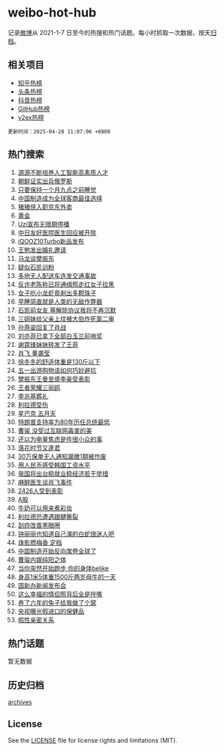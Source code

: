 # weibo-hot-hub

记录[微博](https://www.weibo.com)从 2021-1-7 日至今的热搜和热门话题。每小时抓取一次数据，按天[归档](archives)。

## 相关项目

- [知乎热榜](https://github.com/lonnyzhang423/zhihu-hot-hub)
- [头条热榜](https://github.com/lonnyzhang423/toutiao-hot-hub)
- [抖音热榜](https://github.com/lonnyzhang423/douyin-hot-hub)
- [GitHub热榜](https://github.com/lonnyzhang423/github-hot-hub)
- [v2ex热榜](https://github.com/lonnyzhang423/v2ex-hot-hub)


`更新时间：2025-04-28 11:07:06 +0800`

## 热门搜索

1. [源源不断培养人工智能高素质人才](https://m.weibo.cn/search?containerid=100103type%3D1%26t%3D10%26q%3D%23%E6%BA%90%E6%BA%90%E4%B8%8D%E6%96%AD%E5%9F%B9%E5%85%BB%E4%BA%BA%E5%B7%A5%E6%99%BA%E8%83%BD%E9%AB%98%E7%B4%A0%E8%B4%A8%E4%BA%BA%E6%89%8D%23&stream_entry_id=51&isnewpage=1&extparam=seat%3D1%26cate%3D10103%26pos%3D0%26filter_type%3Drealtimehot%26stream_entry_id%3D51%26c_type%3D51%26dgr%3D0%26q%3D%2523%25E6%25BA%2590%25E6%25BA%2590%25E4%25B8%258D%25E6%2596%25AD%25E5%259F%25B9%25E5%2585%25BB%25E4%25BA%25BA%25E5%25B7%25A5%25E6%2599%25BA%25E8%2583%25BD%25E9%25AB%2598%25E7%25B4%25A0%25E8%25B4%25A8%25E4%25BA%25BA%25E6%2589%258D%2523%26display_time%3D1745809625%26pre_seqid%3D17458096252920249077728)
1. [朝鲜证实出兵俄罗斯](https://m.weibo.cn/search?containerid=100103type%3D1%26t%3D10%26q%3D%23%E6%9C%9D%E9%B2%9C%E8%AF%81%E5%AE%9E%E5%87%BA%E5%85%B5%E4%BF%84%E7%BD%97%E6%96%AF%23&stream_entry_id=31&isnewpage=1&extparam=seat%3D1%26cate%3D5001%26lcate%3D5001%26stream_entry_id%3D31%26realpos%3D1%26q%3D%2523%25E6%259C%259D%25E9%25B2%259C%25E8%25AF%2581%25E5%25AE%259E%25E5%2587%25BA%25E5%2585%25B5%25E4%25BF%2584%25E7%25BD%2597%25E6%2596%25AF%2523%26dgr%3D0%26pos%3D0%26filter_type%3Drealtimehot%26c_type%3D31%26flag%3D1%26band_rank%3D1%26display_time%3D1745809625%26pre_seqid%3D17458096252920249077728)
1. [只要保持一个月九点之前睡觉](https://m.weibo.cn/search?containerid=100103type%3D1%26t%3D10%26q%3D%E5%8F%AA%E8%A6%81%E4%BF%9D%E6%8C%81%E4%B8%80%E4%B8%AA%E6%9C%88%E4%B9%9D%E7%82%B9%E4%B9%8B%E5%89%8D%E7%9D%A1%E8%A7%89&stream_entry_id=31&isnewpage=1&extparam=seat%3D1%26cate%3D5001%26lcate%3D5001%26stream_entry_id%3D31%26realpos%3D2%26q%3D%25E5%258F%25AA%25E8%25A6%2581%25E4%25BF%259D%25E6%258C%2581%25E4%25B8%2580%25E4%25B8%25AA%25E6%259C%2588%25E4%25B9%259D%25E7%2582%25B9%25E4%25B9%258B%25E5%2589%258D%25E7%259D%25A1%25E8%25A7%2589%26dgr%3D0%26pos%3D1%26filter_type%3Drealtimehot%26c_type%3D31%26flag%3D0%26band_rank%3D2%26display_time%3D1745809625%26pre_seqid%3D17458096252920249077728)
1. [中国制造成为全球客商最佳选择](https://m.weibo.cn/search?containerid=100103type%3D1%26t%3D10%26q%3D%23%E4%B8%AD%E5%9B%BD%E5%88%B6%E9%80%A0%E6%88%90%E4%B8%BA%E5%85%A8%E7%90%83%E5%AE%A2%E5%95%86%E6%9C%80%E4%BD%B3%E9%80%89%E6%8B%A9%23&stream_entry_id=31&isnewpage=1&extparam=seat%3D1%26cate%3D5001%26lcate%3D5001%26stream_entry_id%3D31%26realpos%3D3%26q%3D%2523%25E4%25B8%25AD%25E5%259B%25BD%25E5%2588%25B6%25E9%2580%25A0%25E6%2588%2590%25E4%25B8%25BA%25E5%2585%25A8%25E7%2590%2583%25E5%25AE%25A2%25E5%2595%2586%25E6%259C%2580%25E4%25BD%25B3%25E9%2580%2589%25E6%258B%25A9%2523%26dgr%3D0%26pos%3D2%26filter_type%3Drealtimehot%26c_type%3D31%26flag%3D0%26band_rank%3D3%26display_time%3D1745809625%26pre_seqid%3D17458096252920249077728)
1. [猪猪侠入职京东外卖](https://m.weibo.cn/search?containerid=100103type%3D1%26t%3D10%26q%3D%23%E7%8C%AA%E7%8C%AA%E4%BE%A0%E5%85%A5%E8%81%8C%E4%BA%AC%E4%B8%9C%E5%A4%96%E5%8D%96%23&stream_entry_id=31&isnewpage=1&extparam=seat%3D1%26cate%3D5001%26lcate%3D5001%26stream_entry_id%3D31%26is_ad_pos%3D1%26q%3D%2523%25E7%258C%25AA%25E7%258C%25AA%25E4%25BE%25A0%25E5%2585%25A5%25E8%2581%258C%25E4%25BA%25AC%25E4%25B8%259C%25E5%25A4%2596%25E5%258D%2596%2523%26dgr%3D0%26pos%3D3%26filter_type%3Drealtimehot%26adid%3D284500%26c_type%3D31%26topic_ad%3D1%26band_rank%3D4%26display_time%3D1745809625%26pre_seqid%3D17458096252920249077728)
1. [黄金](https://m.weibo.cn/search?containerid=100103type%3D1%26t%3D10%26q%3D%E9%BB%84%E9%87%91&stream_entry_id=31&isnewpage=1&extparam=seat%3D1%26cate%3D5001%26lcate%3D5001%26stream_entry_id%3D31%26realpos%3D4%26q%3D%25E9%25BB%2584%25E9%2587%2591%26dgr%3D0%26pos%3D4%26filter_type%3Drealtimehot%26c_type%3D31%26flag%3D1%26band_rank%3D4%26display_time%3D1745809625%26pre_seqid%3D17458096252920249077728)
1. [Uzi宣布无限期停播](https://m.weibo.cn/search?containerid=100103type%3D1%26t%3D10%26q%3D%23Uzi%E5%AE%A3%E5%B8%83%E6%97%A0%E9%99%90%E6%9C%9F%E5%81%9C%E6%92%AD%23&stream_entry_id=31&isnewpage=1&extparam=seat%3D1%26cate%3D5001%26lcate%3D5001%26stream_entry_id%3D31%26realpos%3D5%26q%3D%2523Uzi%25E5%25AE%25A3%25E5%25B8%2583%25E6%2597%25A0%25E9%2599%2590%25E6%259C%259F%25E5%2581%259C%25E6%2592%25AD%2523%26dgr%3D0%26pos%3D5%26filter_type%3Drealtimehot%26c_type%3D31%26flag%3D1%26band_rank%3D5%26display_time%3D1745809625%26pre_seqid%3D17458096252920249077728)
1. [中日友好医院医生回应被开除](https://m.weibo.cn/search?containerid=100103type%3D1%26t%3D10%26q%3D%23%E4%B8%AD%E6%97%A5%E5%8F%8B%E5%A5%BD%E5%8C%BB%E9%99%A2%E5%8C%BB%E7%94%9F%E5%9B%9E%E5%BA%94%E8%A2%AB%E5%BC%80%E9%99%A4%23&stream_entry_id=31&isnewpage=1&extparam=seat%3D1%26cate%3D5001%26lcate%3D5001%26stream_entry_id%3D31%26realpos%3D6%26q%3D%2523%25E4%25B8%25AD%25E6%2597%25A5%25E5%258F%258B%25E5%25A5%25BD%25E5%258C%25BB%25E9%2599%25A2%25E5%258C%25BB%25E7%2594%259F%25E5%259B%259E%25E5%25BA%2594%25E8%25A2%25AB%25E5%25BC%2580%25E9%2599%25A4%2523%26dgr%3D0%26pos%3D6%26filter_type%3Drealtimehot%26c_type%3D31%26flag%3D0%26band_rank%3D6%26display_time%3D1745809625%26pre_seqid%3D17458096252920249077728)
1. [iQOOZ10Turbo新品发布](https://m.weibo.cn/search?containerid=100103type%3D1%26t%3D10%26q%3D%23iQOOZ10Turbo%E6%96%B0%E5%93%81%E5%8F%91%E5%B8%83%23&stream_entry_id=31&isnewpage=1&extparam=seat%3D1%26cate%3D5001%26lcate%3D5001%26stream_entry_id%3D31%26is_ad_pos%3D1%26q%3D%2523iQOOZ10Turbo%25E6%2596%25B0%25E5%2593%2581%25E5%258F%2591%25E5%25B8%2583%2523%26dgr%3D0%26pos%3D7%26filter_type%3Drealtimehot%26adid%3D284390%26c_type%3D31%26topic_ad%3D1%26band_rank%3D7%26display_time%3D1745809625%26pre_seqid%3D17458096252920249077728)
1. [王勉发出婚礼邀请](https://m.weibo.cn/search?containerid=100103type%3D1%26t%3D10%26q%3D%E7%8E%8B%E5%8B%89%E5%8F%91%E5%87%BA%E5%A9%9A%E7%A4%BC%E9%82%80%E8%AF%B7&stream_entry_id=31&isnewpage=1&extparam=seat%3D1%26cate%3D5001%26lcate%3D5001%26stream_entry_id%3D31%26realpos%3D7%26q%3D%25E7%258E%258B%25E5%258B%2589%25E5%258F%2591%25E5%2587%25BA%25E5%25A9%259A%25E7%25A4%25BC%25E9%2582%2580%25E8%25AF%25B7%26dgr%3D0%26pos%3D8%26filter_type%3Drealtimehot%26c_type%3D31%26flag%3D2%26band_rank%3D7%26display_time%3D1745809625%26pre_seqid%3D17458096252920249077728)
1. [马龙谈樊振东](https://m.weibo.cn/search?containerid=100103type%3D1%26t%3D10%26q%3D%23%E9%A9%AC%E9%BE%99%E8%B0%88%E6%A8%8A%E6%8C%AF%E4%B8%9C%23&stream_entry_id=31&isnewpage=1&extparam=seat%3D1%26cate%3D5001%26lcate%3D5001%26stream_entry_id%3D31%26realpos%3D8%26q%3D%2523%25E9%25A9%25AC%25E9%25BE%2599%25E8%25B0%2588%25E6%25A8%258A%25E6%258C%25AF%25E4%25B8%259C%2523%26dgr%3D0%26pos%3D9%26filter_type%3Drealtimehot%26c_type%3D31%26flag%3D0%26band_rank%3D8%26display_time%3D1745809625%26pre_seqid%3D17458096252920249077728)
1. [疑似石凯训粉](https://m.weibo.cn/search?containerid=100103type%3D1%26t%3D10%26q%3D%23%E7%96%91%E4%BC%BC%E7%9F%B3%E5%87%AF%E8%AE%AD%E7%B2%89%23&stream_entry_id=31&isnewpage=1&extparam=seat%3D1%26cate%3D5001%26lcate%3D5001%26stream_entry_id%3D31%26realpos%3D9%26q%3D%2523%25E7%2596%2591%25E4%25BC%25BC%25E7%259F%25B3%25E5%2587%25AF%25E8%25AE%25AD%25E7%25B2%2589%2523%26dgr%3D0%26pos%3D10%26filter_type%3Drealtimehot%26c_type%3D31%26flag%3D0%26band_rank%3D9%26display_time%3D1745809625%26pre_seqid%3D17458096252920249077728)
1. [多地无人配送车连发交通事故](https://m.weibo.cn/search?containerid=100103type%3D1%26t%3D10%26q%3D%23%E5%A4%9A%E5%9C%B0%E6%97%A0%E4%BA%BA%E9%85%8D%E9%80%81%E8%BD%A6%E8%BF%9E%E5%8F%91%E4%BA%A4%E9%80%9A%E4%BA%8B%E6%95%85%23&stream_entry_id=31&isnewpage=1&extparam=seat%3D1%26cate%3D5001%26lcate%3D5001%26stream_entry_id%3D31%26realpos%3D10%26q%3D%2523%25E5%25A4%259A%25E5%259C%25B0%25E6%2597%25A0%25E4%25BA%25BA%25E9%2585%258D%25E9%2580%2581%25E8%25BD%25A6%25E8%25BF%259E%25E5%258F%2591%25E4%25BA%25A4%25E9%2580%259A%25E4%25BA%258B%25E6%2595%2585%2523%26dgr%3D0%26pos%3D11%26filter_type%3Drealtimehot%26c_type%3D31%26flag%3D1%26band_rank%3D10%26display_time%3D1745809625%26pre_seqid%3D17458096252920249077728)
1. [反诈老陈称已将通缉照走红女子拉黑](https://m.weibo.cn/search?containerid=100103type%3D1%26t%3D10%26q%3D%23%E5%8F%8D%E8%AF%88%E8%80%81%E9%99%88%E7%A7%B0%E5%B7%B2%E5%B0%86%E9%80%9A%E7%BC%89%E7%85%A7%E8%B5%B0%E7%BA%A2%E5%A5%B3%E5%AD%90%E6%8B%89%E9%BB%91%23&stream_entry_id=31&isnewpage=1&extparam=seat%3D1%26cate%3D5001%26lcate%3D5001%26stream_entry_id%3D31%26realpos%3D11%26q%3D%2523%25E5%258F%258D%25E8%25AF%2588%25E8%2580%2581%25E9%2599%2588%25E7%25A7%25B0%25E5%25B7%25B2%25E5%25B0%2586%25E9%2580%259A%25E7%25BC%2589%25E7%2585%25A7%25E8%25B5%25B0%25E7%25BA%25A2%25E5%25A5%25B3%25E5%25AD%2590%25E6%258B%2589%25E9%25BB%2591%2523%26dgr%3D0%26pos%3D12%26filter_type%3Drealtimehot%26c_type%3D31%26flag%3D2%26band_rank%3D11%26display_time%3D1745809625%26pre_seqid%3D17458096252920249077728)
1. [女子吃小龙虾竟剥出多颗珠子](https://m.weibo.cn/search?containerid=100103type%3D1%26t%3D10%26q%3D%23%E5%A5%B3%E5%AD%90%E5%90%83%E5%B0%8F%E9%BE%99%E8%99%BE%E7%AB%9F%E5%89%A5%E5%87%BA%E5%A4%9A%E9%A2%97%E7%8F%A0%E5%AD%90%23&stream_entry_id=31&isnewpage=1&extparam=seat%3D1%26cate%3D5001%26lcate%3D5001%26stream_entry_id%3D31%26realpos%3D12%26q%3D%2523%25E5%25A5%25B3%25E5%25AD%2590%25E5%2590%2583%25E5%25B0%258F%25E9%25BE%2599%25E8%2599%25BE%25E7%25AB%259F%25E5%2589%25A5%25E5%2587%25BA%25E5%25A4%259A%25E9%25A2%2597%25E7%258F%25A0%25E5%25AD%2590%2523%26dgr%3D0%26pos%3D13%26filter_type%3Drealtimehot%26c_type%3D31%26flag%3D0%26band_rank%3D12%26display_time%3D1745809625%26pre_seqid%3D17458096252920249077728)
1. [早睡简直就是人类的无敌作弊器](https://m.weibo.cn/search?containerid=100103type%3D1%26t%3D10%26q%3D%E6%97%A9%E7%9D%A1%E7%AE%80%E7%9B%B4%E5%B0%B1%E6%98%AF%E4%BA%BA%E7%B1%BB%E7%9A%84%E6%97%A0%E6%95%8C%E4%BD%9C%E5%BC%8A%E5%99%A8&stream_entry_id=31&isnewpage=1&extparam=seat%3D1%26cate%3D5001%26lcate%3D5001%26stream_entry_id%3D31%26realpos%3D13%26q%3D%25E6%2597%25A9%25E7%259D%25A1%25E7%25AE%2580%25E7%259B%25B4%25E5%25B0%25B1%25E6%2598%25AF%25E4%25BA%25BA%25E7%25B1%25BB%25E7%259A%2584%25E6%2597%25A0%25E6%2595%258C%25E4%25BD%259C%25E5%25BC%258A%25E5%2599%25A8%26dgr%3D0%26pos%3D14%26filter_type%3Drealtimehot%26c_type%3D31%26flag%3D2%26band_rank%3D13%26display_time%3D1745809625%26pre_seqid%3D17458096252920249077728)
1. [石凯前女友 等解除协议我将不再沉默](https://m.weibo.cn/search?containerid=100103type%3D1%26t%3D10%26q%3D%E7%9F%B3%E5%87%AF%E5%89%8D%E5%A5%B3%E5%8F%8B+%E7%AD%89%E8%A7%A3%E9%99%A4%E5%8D%8F%E8%AE%AE%E6%88%91%E5%B0%86%E4%B8%8D%E5%86%8D%E6%B2%89%E9%BB%98&stream_entry_id=31&isnewpage=1&extparam=seat%3D1%26cate%3D5001%26lcate%3D5001%26stream_entry_id%3D31%26realpos%3D14%26q%3D%25E7%259F%25B3%25E5%2587%25AF%25E5%2589%258D%25E5%25A5%25B3%25E5%258F%258B%2520%25E7%25AD%2589%25E8%25A7%25A3%25E9%2599%25A4%25E5%258D%258F%25E8%25AE%25AE%25E6%2588%2591%25E5%25B0%2586%25E4%25B8%258D%25E5%2586%258D%25E6%25B2%2589%25E9%25BB%2598%26dgr%3D0%26pos%3D15%26filter_type%3Drealtimehot%26c_type%3D31%26flag%3D2%26band_rank%3D14%26display_time%3D1745809625%26pre_seqid%3D17458096252920249077728)
1. [三姐妹给父亲上坟被大伯炸死案二审](https://m.weibo.cn/search?containerid=100103type%3D1%26t%3D10%26q%3D%23%E4%B8%89%E5%A7%90%E5%A6%B9%E7%BB%99%E7%88%B6%E4%BA%B2%E4%B8%8A%E5%9D%9F%E8%A2%AB%E5%A4%A7%E4%BC%AF%E7%82%B8%E6%AD%BB%E6%A1%88%E4%BA%8C%E5%AE%A1%23&stream_entry_id=31&isnewpage=1&extparam=seat%3D1%26cate%3D5001%26lcate%3D5001%26stream_entry_id%3D31%26realpos%3D15%26q%3D%2523%25E4%25B8%2589%25E5%25A7%2590%25E5%25A6%25B9%25E7%25BB%2599%25E7%2588%25B6%25E4%25BA%25B2%25E4%25B8%258A%25E5%259D%259F%25E8%25A2%25AB%25E5%25A4%25A7%25E4%25BC%25AF%25E7%2582%25B8%25E6%25AD%25BB%25E6%25A1%2588%25E4%25BA%258C%25E5%25AE%25A1%2523%26dgr%3D0%26pos%3D16%26filter_type%3Drealtimehot%26c_type%3D31%26flag%3D1%26band_rank%3D15%26display_time%3D1745809625%26pre_seqid%3D17458096252920249077728)
1. [孙燕姿回复了肖战](https://m.weibo.cn/search?containerid=100103type%3D1%26t%3D10%26q%3D%23%E5%AD%99%E7%87%95%E5%A7%BF%E5%9B%9E%E5%A4%8D%E4%BA%86%E8%82%96%E6%88%98%23&stream_entry_id=31&isnewpage=1&extparam=seat%3D1%26cate%3D5001%26lcate%3D5001%26stream_entry_id%3D31%26realpos%3D16%26q%3D%2523%25E5%25AD%2599%25E7%2587%2595%25E5%25A7%25BF%25E5%259B%259E%25E5%25A4%258D%25E4%25BA%2586%25E8%2582%2596%25E6%2588%2598%2523%26dgr%3D0%26pos%3D17%26filter_type%3Drealtimehot%26c_type%3D31%26flag%3D0%26band_rank%3D16%26display_time%3D1745809625%26pre_seqid%3D17458096252920249077728)
1. [刘亦菲已拿下全部白玉兰前哨奖](https://m.weibo.cn/search?containerid=100103type%3D1%26t%3D10%26q%3D%23%E5%88%98%E4%BA%A6%E8%8F%B2%E5%B7%B2%E6%8B%BF%E4%B8%8B%E5%85%A8%E9%83%A8%E7%99%BD%E7%8E%89%E5%85%B0%E5%89%8D%E5%93%A8%E5%A5%96%23&stream_entry_id=31&isnewpage=1&extparam=seat%3D1%26cate%3D5001%26lcate%3D5001%26stream_entry_id%3D31%26realpos%3D17%26q%3D%2523%25E5%2588%2598%25E4%25BA%25A6%25E8%258F%25B2%25E5%25B7%25B2%25E6%258B%25BF%25E4%25B8%258B%25E5%2585%25A8%25E9%2583%25A8%25E7%2599%25BD%25E7%258E%2589%25E5%2585%25B0%25E5%2589%258D%25E5%2593%25A8%25E5%25A5%2596%2523%26dgr%3D0%26pos%3D18%26filter_type%3Drealtimehot%26c_type%3D31%26flag%3D0%26band_rank%3D17%26display_time%3D1745809625%26pre_seqid%3D17458096252920249077728)
1. [谢霆锋妹妹转发了王菲](https://m.weibo.cn/search?containerid=100103type%3D1%26t%3D10%26q%3D%23%E8%B0%A2%E9%9C%86%E9%94%8B%E5%A6%B9%E5%A6%B9%E8%BD%AC%E5%8F%91%E4%BA%86%E7%8E%8B%E8%8F%B2%23&stream_entry_id=31&isnewpage=1&extparam=seat%3D1%26cate%3D5001%26lcate%3D5001%26stream_entry_id%3D31%26realpos%3D18%26q%3D%2523%25E8%25B0%25A2%25E9%259C%2586%25E9%2594%258B%25E5%25A6%25B9%25E5%25A6%25B9%25E8%25BD%25AC%25E5%258F%2591%25E4%25BA%2586%25E7%258E%258B%25E8%258F%25B2%2523%26dgr%3D0%26pos%3D19%26filter_type%3Drealtimehot%26c_type%3D31%26flag%3D0%26band_rank%3D18%26display_time%3D1745809625%26pre_seqid%3D17458096252920249077728)
1. [肖飞 董袭莹](https://m.weibo.cn/search?containerid=100103type%3D1%26t%3D10%26q%3D%E8%82%96%E9%A3%9E+%E8%91%A3%E8%A2%AD%E8%8E%B9&stream_entry_id=31&isnewpage=1&extparam=seat%3D1%26cate%3D5001%26lcate%3D5001%26stream_entry_id%3D31%26realpos%3D19%26q%3D%25E8%2582%2596%25E9%25A3%259E%2520%25E8%2591%25A3%25E8%25A2%25AD%25E8%258E%25B9%26dgr%3D0%26pos%3D20%26filter_type%3Drealtimehot%26c_type%3D31%26flag%3D0%26band_rank%3D19%26display_time%3D1745809625%26pre_seqid%3D17458096252920249077728)
1. [徐冬冬的舒适体重是130斤以下](https://m.weibo.cn/search?containerid=100103type%3D1%26t%3D10%26q%3D%E5%BE%90%E5%86%AC%E5%86%AC%E7%9A%84%E8%88%92%E9%80%82%E4%BD%93%E9%87%8D%E6%98%AF130%E6%96%A4%E4%BB%A5%E4%B8%8B&stream_entry_id=31&isnewpage=1&extparam=seat%3D1%26cate%3D5001%26lcate%3D5001%26stream_entry_id%3D31%26realpos%3D20%26q%3D%25E5%25BE%2590%25E5%2586%25AC%25E5%2586%25AC%25E7%259A%2584%25E8%2588%2592%25E9%2580%2582%25E4%25BD%2593%25E9%2587%258D%25E6%2598%25AF130%25E6%2596%25A4%25E4%25BB%25A5%25E4%25B8%258B%26dgr%3D0%26pos%3D21%26filter_type%3Drealtimehot%26c_type%3D31%26flag%3D1%26band_rank%3D20%26display_time%3D1745809625%26pre_seqid%3D17458096252920249077728)
1. [五一出游购物该如何巧妙避坑](https://m.weibo.cn/search?containerid=100103type%3D1%26t%3D10%26q%3D%E4%BA%94%E4%B8%80%E5%87%BA%E6%B8%B8%E8%B4%AD%E7%89%A9%E8%AF%A5%E5%A6%82%E4%BD%95%E5%B7%A7%E5%A6%99%E9%81%BF%E5%9D%91&stream_entry_id=31&isnewpage=1&extparam=seat%3D1%26cate%3D5001%26lcate%3D5001%26stream_entry_id%3D31%26realpos%3D21%26q%3D%25E4%25BA%2594%25E4%25B8%2580%25E5%2587%25BA%25E6%25B8%25B8%25E8%25B4%25AD%25E7%2589%25A9%25E8%25AF%25A5%25E5%25A6%2582%25E4%25BD%2595%25E5%25B7%25A7%25E5%25A6%2599%25E9%2581%25BF%25E5%259D%2591%26dgr%3D0%26pos%3D22%26filter_type%3Drealtimehot%26band_rank%3D21%26c_type%3D31%26flag%3D1%26is_ai_ask%3D1%26display_time%3D1745809625%26pre_seqid%3D17458096252920249077728)
1. [樊振东王曼昱盛李豪受表彰](https://m.weibo.cn/search?containerid=100103type%3D1%26t%3D10%26q%3D%23%E6%A8%8A%E6%8C%AF%E4%B8%9C%E7%8E%8B%E6%9B%BC%E6%98%B1%E7%9B%9B%E6%9D%8E%E8%B1%AA%E5%8F%97%E8%A1%A8%E5%BD%B0%23&stream_entry_id=31&isnewpage=1&extparam=seat%3D1%26cate%3D5001%26lcate%3D5001%26stream_entry_id%3D31%26realpos%3D22%26q%3D%2523%25E6%25A8%258A%25E6%258C%25AF%25E4%25B8%259C%25E7%258E%258B%25E6%259B%25BC%25E6%2598%25B1%25E7%259B%259B%25E6%259D%258E%25E8%25B1%25AA%25E5%258F%2597%25E8%25A1%25A8%25E5%25BD%25B0%2523%26dgr%3D0%26pos%3D23%26filter_type%3Drealtimehot%26c_type%3D31%26flag%3D1%26band_rank%3D22%26display_time%3D1745809625%26pre_seqid%3D17458096252920249077728)
1. [王者荣耀三丽鸥](https://m.weibo.cn/search?containerid=100103type%3D1%26t%3D10%26q%3D%E7%8E%8B%E8%80%85%E8%8D%A3%E8%80%80%E4%B8%89%E4%B8%BD%E9%B8%A5&stream_entry_id=31&isnewpage=1&extparam=seat%3D1%26cate%3D5001%26lcate%3D5001%26stream_entry_id%3D31%26realpos%3D23%26q%3D%25E7%258E%258B%25E8%2580%2585%25E8%258D%25A3%25E8%2580%2580%25E4%25B8%2589%25E4%25B8%25BD%25E9%25B8%25A5%26dgr%3D0%26pos%3D24%26filter_type%3Drealtimehot%26c_type%3D31%26flag%3D0%26band_rank%3D23%26display_time%3D1745809625%26pre_seqid%3D17458096252920249077728)
1. [李兆基葬礼](https://m.weibo.cn/search?containerid=100103type%3D1%26t%3D10%26q%3D%E6%9D%8E%E5%85%86%E5%9F%BA%E8%91%AC%E7%A4%BC&stream_entry_id=31&isnewpage=1&extparam=seat%3D1%26cate%3D5001%26lcate%3D5001%26stream_entry_id%3D31%26realpos%3D24%26q%3D%25E6%259D%258E%25E5%2585%2586%25E5%259F%25BA%25E8%2591%25AC%25E7%25A4%25BC%26dgr%3D0%26pos%3D25%26filter_type%3Drealtimehot%26c_type%3D31%26flag%3D1%26band_rank%3D24%26display_time%3D1745809625%26pre_seqid%3D17458096252920249077728)
1. [利拉德受伤](https://m.weibo.cn/search?containerid=100103type%3D1%26t%3D10%26q%3D%23%E5%88%A9%E6%8B%89%E5%BE%B7%E5%8F%97%E4%BC%A4%23&stream_entry_id=31&isnewpage=1&extparam=seat%3D1%26cate%3D5001%26lcate%3D5001%26stream_entry_id%3D31%26realpos%3D25%26q%3D%2523%25E5%2588%25A9%25E6%258B%2589%25E5%25BE%25B7%25E5%258F%2597%25E4%25BC%25A4%2523%26dgr%3D0%26pos%3D26%26filter_type%3Drealtimehot%26c_type%3D31%26flag%3D1%26band_rank%3D25%26display_time%3D1745809625%26pre_seqid%3D17458096252920249077728)
1. [星巴克 五月天](https://m.weibo.cn/search?containerid=100103type%3D1%26t%3D10%26q%3D%E6%98%9F%E5%B7%B4%E5%85%8B+%E4%BA%94%E6%9C%88%E5%A4%A9&stream_entry_id=31&isnewpage=1&extparam=seat%3D1%26cate%3D5001%26lcate%3D5001%26stream_entry_id%3D31%26realpos%3D26%26q%3D%25E6%2598%259F%25E5%25B7%25B4%25E5%2585%258B%2520%25E4%25BA%2594%25E6%259C%2588%25E5%25A4%25A9%26dgr%3D0%26pos%3D27%26filter_type%3Drealtimehot%26c_type%3D31%26flag%3D0%26band_rank%3D26%26display_time%3D1745809625%26pre_seqid%3D17458096252920249077728)
1. [特朗普支持率为80年历任总统最低](https://m.weibo.cn/search?containerid=100103type%3D1%26t%3D10%26q%3D%23%E7%89%B9%E6%9C%97%E6%99%AE%E6%94%AF%E6%8C%81%E7%8E%87%E4%B8%BA80%E5%B9%B4%E5%8E%86%E4%BB%BB%E6%80%BB%E7%BB%9F%E6%9C%80%E4%BD%8E%23&stream_entry_id=31&isnewpage=1&extparam=seat%3D1%26cate%3D5001%26lcate%3D5001%26stream_entry_id%3D31%26realpos%3D27%26q%3D%2523%25E7%2589%25B9%25E6%259C%2597%25E6%2599%25AE%25E6%2594%25AF%25E6%258C%2581%25E7%258E%2587%25E4%25B8%25BA80%25E5%25B9%25B4%25E5%258E%2586%25E4%25BB%25BB%25E6%2580%25BB%25E7%25BB%259F%25E6%259C%2580%25E4%25BD%258E%2523%26dgr%3D0%26pos%3D28%26filter_type%3Drealtimehot%26c_type%3D31%26flag%3D0%26band_rank%3D27%26display_time%3D1745809625%26pre_seqid%3D17458096252920249077728)
1. [曹骏 没受过互联网毒害的美](https://m.weibo.cn/search?containerid=100103type%3D1%26t%3D10%26q%3D%E6%9B%B9%E9%AA%8F+%E6%B2%A1%E5%8F%97%E8%BF%87%E4%BA%92%E8%81%94%E7%BD%91%E6%AF%92%E5%AE%B3%E7%9A%84%E7%BE%8E&stream_entry_id=31&isnewpage=1&extparam=seat%3D1%26cate%3D5001%26lcate%3D5001%26stream_entry_id%3D31%26realpos%3D28%26q%3D%25E6%259B%25B9%25E9%25AA%258F%2520%25E6%25B2%25A1%25E5%258F%2597%25E8%25BF%2587%25E4%25BA%2592%25E8%2581%2594%25E7%25BD%2591%25E6%25AF%2592%25E5%25AE%25B3%25E7%259A%2584%25E7%25BE%258E%26dgr%3D0%26pos%3D29%26filter_type%3Drealtimehot%26c_type%3D31%26flag%3D0%26band_rank%3D28%26display_time%3D1745809625%26pre_seqid%3D17458096252920249077728)
1. [还以为电量焦虑是件很小众的事](https://m.weibo.cn/search?containerid=100103type%3D1%26t%3D10%26q%3D%23%E8%BF%98%E4%BB%A5%E4%B8%BA%E7%94%B5%E9%87%8F%E7%84%A6%E8%99%91%E6%98%AF%E4%BB%B6%E5%BE%88%E5%B0%8F%E4%BC%97%E7%9A%84%E4%BA%8B%23&stream_entry_id=31&isnewpage=1&extparam=seat%3D1%26cate%3D5001%26lcate%3D5001%26stream_entry_id%3D31%26realpos%3D29%26q%3D%2523%25E8%25BF%2598%25E4%25BB%25A5%25E4%25B8%25BA%25E7%2594%25B5%25E9%2587%258F%25E7%2584%25A6%25E8%2599%2591%25E6%2598%25AF%25E4%25BB%25B6%25E5%25BE%2588%25E5%25B0%258F%25E4%25BC%2597%25E7%259A%2584%25E4%25BA%258B%2523%26dgr%3D0%26pos%3D30%26filter_type%3Drealtimehot%26c_type%3D31%26flag%3D1%26band_rank%3D29%26display_time%3D1745809625%26pre_seqid%3D17458096252920249077728)
1. [落花时节又逢君](https://m.weibo.cn/search?containerid=100103type%3D1%26t%3D10%26q%3D%E8%90%BD%E8%8A%B1%E6%97%B6%E8%8A%82%E5%8F%88%E9%80%A2%E5%90%9B&stream_entry_id=31&isnewpage=1&extparam=seat%3D1%26cate%3D5001%26lcate%3D5001%26stream_entry_id%3D31%26realpos%3D30%26q%3D%25E8%2590%25BD%25E8%258A%25B1%25E6%2597%25B6%25E8%258A%2582%25E5%258F%2588%25E9%2580%25A2%25E5%2590%259B%26dgr%3D0%26pos%3D31%26filter_type%3Drealtimehot%26c_type%3D31%26flag%3D1%26band_rank%3D30%26display_time%3D1745809625%26pre_seqid%3D17458096252920249077728)
1. [30万保单无人通知漏缴1期被作废](https://m.weibo.cn/search?containerid=100103type%3D1%26t%3D10%26q%3D%2330%E4%B8%87%E4%BF%9D%E5%8D%95%E6%97%A0%E4%BA%BA%E9%80%9A%E7%9F%A5%E6%BC%8F%E7%BC%B41%E6%9C%9F%E8%A2%AB%E4%BD%9C%E5%BA%9F%23&stream_entry_id=31&isnewpage=1&extparam=seat%3D1%26cate%3D5001%26lcate%3D5001%26stream_entry_id%3D31%26realpos%3D31%26q%3D%252330%25E4%25B8%2587%25E4%25BF%259D%25E5%258D%2595%25E6%2597%25A0%25E4%25BA%25BA%25E9%2580%259A%25E7%259F%25A5%25E6%25BC%258F%25E7%25BC%25B41%25E6%259C%259F%25E8%25A2%25AB%25E4%25BD%259C%25E5%25BA%259F%2523%26dgr%3D0%26pos%3D32%26filter_type%3Drealtimehot%26c_type%3D31%26flag%3D1%26band_rank%3D31%26display_time%3D1745809625%26pre_seqid%3D17458096252920249077728)
1. [用人民币感受韩国工资水平](https://m.weibo.cn/search?containerid=100103type%3D1%26t%3D10%26q%3D%E7%94%A8%E4%BA%BA%E6%B0%91%E5%B8%81%E6%84%9F%E5%8F%97%E9%9F%A9%E5%9B%BD%E5%B7%A5%E8%B5%84%E6%B0%B4%E5%B9%B3&stream_entry_id=31&isnewpage=1&extparam=seat%3D1%26cate%3D5001%26lcate%3D5001%26stream_entry_id%3D31%26realpos%3D32%26q%3D%25E7%2594%25A8%25E4%25BA%25BA%25E6%25B0%2591%25E5%25B8%2581%25E6%2584%259F%25E5%258F%2597%25E9%259F%25A9%25E5%259B%25BD%25E5%25B7%25A5%25E8%25B5%2584%25E6%25B0%25B4%25E5%25B9%25B3%26dgr%3D0%26pos%3D33%26filter_type%3Drealtimehot%26c_type%3D31%26flag%3D1%26band_rank%3D32%26display_time%3D1745809625%26pre_seqid%3D17458096252920249077728)
1. [我国将出台稳就业稳经济若干举措](https://m.weibo.cn/search?containerid=100103type%3D1%26t%3D10%26q%3D%23%E6%88%91%E5%9B%BD%E5%B0%86%E5%87%BA%E5%8F%B0%E7%A8%B3%E5%B0%B1%E4%B8%9A%E7%A8%B3%E7%BB%8F%E6%B5%8E%E8%8B%A5%E5%B9%B2%E4%B8%BE%E6%8E%AA%23&stream_entry_id=31&isnewpage=1&extparam=seat%3D1%26cate%3D5001%26lcate%3D5001%26stream_entry_id%3D31%26realpos%3D33%26q%3D%2523%25E6%2588%2591%25E5%259B%25BD%25E5%25B0%2586%25E5%2587%25BA%25E5%258F%25B0%25E7%25A8%25B3%25E5%25B0%25B1%25E4%25B8%259A%25E7%25A8%25B3%25E7%25BB%258F%25E6%25B5%258E%25E8%258B%25A5%25E5%25B9%25B2%25E4%25B8%25BE%25E6%258E%25AA%2523%26dgr%3D0%26pos%3D34%26filter_type%3Drealtimehot%26c_type%3D31%26flag%3D1%26band_rank%3D33%26display_time%3D1745809625%26pre_seqid%3D17458096252920249077728)
1. [麻醉医生谈肖飞事件](https://m.weibo.cn/search?containerid=100103type%3D1%26t%3D10%26q%3D%23%E9%BA%BB%E9%86%89%E5%8C%BB%E7%94%9F%E8%B0%88%E8%82%96%E9%A3%9E%E4%BA%8B%E4%BB%B6%23&stream_entry_id=31&isnewpage=1&extparam=seat%3D1%26cate%3D5001%26lcate%3D5001%26stream_entry_id%3D31%26realpos%3D34%26q%3D%2523%25E9%25BA%25BB%25E9%2586%2589%25E5%258C%25BB%25E7%2594%259F%25E8%25B0%2588%25E8%2582%2596%25E9%25A3%259E%25E4%25BA%258B%25E4%25BB%25B6%2523%26dgr%3D0%26pos%3D35%26filter_type%3Drealtimehot%26c_type%3D31%26flag%3D1%26band_rank%3D34%26display_time%3D1745809625%26pre_seqid%3D17458096252920249077728)
1. [2426人受到表彰](https://m.weibo.cn/search?containerid=100103type%3D1%26t%3D10%26q%3D%232426%E4%BA%BA%E5%8F%97%E5%88%B0%E8%A1%A8%E5%BD%B0%23&stream_entry_id=31&isnewpage=1&extparam=seat%3D1%26cate%3D5001%26lcate%3D5001%26stream_entry_id%3D31%26realpos%3D35%26q%3D%25232426%25E4%25BA%25BA%25E5%258F%2597%25E5%2588%25B0%25E8%25A1%25A8%25E5%25BD%25B0%2523%26dgr%3D0%26pos%3D36%26filter_type%3Drealtimehot%26c_type%3D31%26flag%3D1%26band_rank%3D35%26display_time%3D1745809625%26pre_seqid%3D17458096252920249077728)
1. [A股](https://m.weibo.cn/search?containerid=100103type%3D1%26t%3D10%26q%3DA%E8%82%A1&stream_entry_id=31&isnewpage=1&extparam=seat%3D1%26cate%3D5001%26lcate%3D5001%26stream_entry_id%3D31%26realpos%3D36%26q%3DA%25E8%2582%25A1%26dgr%3D0%26pos%3D37%26filter_type%3Drealtimehot%26c_type%3D31%26flag%3D1%26band_rank%3D36%26display_time%3D1745809625%26pre_seqid%3D17458096252920249077728)
1. [牛奶可以用来煮彩妆](https://m.weibo.cn/search?containerid=100103type%3D1%26t%3D10%26q%3D%E7%89%9B%E5%A5%B6%E5%8F%AF%E4%BB%A5%E7%94%A8%E6%9D%A5%E7%85%AE%E5%BD%A9%E5%A6%86&stream_entry_id=31&isnewpage=1&extparam=seat%3D1%26cate%3D5001%26lcate%3D5001%26stream_entry_id%3D31%26realpos%3D37%26q%3D%25E7%2589%259B%25E5%25A5%25B6%25E5%258F%25AF%25E4%25BB%25A5%25E7%2594%25A8%25E6%259D%25A5%25E7%2585%25AE%25E5%25BD%25A9%25E5%25A6%2586%26dgr%3D0%26pos%3D38%26filter_type%3Drealtimehot%26c_type%3D31%26flag%3D1%26band_rank%3D37%26display_time%3D1745809625%26pre_seqid%3D17458096252920249077728)
1. [利拉德恐遭遇跟腱撕裂](https://m.weibo.cn/search?containerid=100103type%3D1%26t%3D10%26q%3D%23%E5%88%A9%E6%8B%89%E5%BE%B7%E6%81%90%E9%81%AD%E9%81%87%E8%B7%9F%E8%85%B1%E6%92%95%E8%A3%82%23&stream_entry_id=31&isnewpage=1&extparam=seat%3D1%26cate%3D5001%26lcate%3D5001%26stream_entry_id%3D31%26realpos%3D38%26q%3D%2523%25E5%2588%25A9%25E6%258B%2589%25E5%25BE%25B7%25E6%2581%2590%25E9%2581%25AD%25E9%2581%2587%25E8%25B7%259F%25E8%2585%25B1%25E6%2592%2595%25E8%25A3%2582%2523%26dgr%3D0%26pos%3D39%26filter_type%3Drealtimehot%26c_type%3D31%26flag%3D1%26band_rank%3D38%26display_time%3D1745809625%26pre_seqid%3D17458096252920249077728)
1. [刮痧改善黑眼圈](https://m.weibo.cn/search?containerid=100103type%3D1%26t%3D10%26q%3D%E5%88%AE%E7%97%A7%E6%94%B9%E5%96%84%E9%BB%91%E7%9C%BC%E5%9C%88&stream_entry_id=31&isnewpage=1&extparam=seat%3D1%26cate%3D5001%26lcate%3D5001%26stream_entry_id%3D31%26realpos%3D39%26q%3D%25E5%2588%25AE%25E7%2597%25A7%25E6%2594%25B9%25E5%2596%2584%25E9%25BB%2591%25E7%259C%25BC%25E5%259C%2588%26dgr%3D0%26pos%3D40%26filter_type%3Drealtimehot%26c_type%3D31%26flag%3D1%26band_rank%3D39%26display_time%3D1745809625%26pre_seqid%3D17458096252920249077728)
1. [钟丽丽也知道自己演的白蛇很迷人吧](https://m.weibo.cn/search?containerid=100103type%3D1%26t%3D10%26q%3D%E9%92%9F%E4%B8%BD%E4%B8%BD%E4%B9%9F%E7%9F%A5%E9%81%93%E8%87%AA%E5%B7%B1%E6%BC%94%E7%9A%84%E7%99%BD%E8%9B%87%E5%BE%88%E8%BF%B7%E4%BA%BA%E5%90%A7&stream_entry_id=31&isnewpage=1&extparam=seat%3D1%26cate%3D5001%26lcate%3D5001%26stream_entry_id%3D31%26realpos%3D40%26q%3D%25E9%2592%259F%25E4%25B8%25BD%25E4%25B8%25BD%25E4%25B9%259F%25E7%259F%25A5%25E9%2581%2593%25E8%2587%25AA%25E5%25B7%25B1%25E6%25BC%2594%25E7%259A%2584%25E7%2599%25BD%25E8%259B%2587%25E5%25BE%2588%25E8%25BF%25B7%25E4%25BA%25BA%25E5%2590%25A7%26dgr%3D0%26pos%3D41%26filter_type%3Drealtimehot%26c_type%3D31%26flag%3D1%26band_rank%3D40%26display_time%3D1745809625%26pre_seqid%3D17458096252920249077728)
1. [烽影燃梅香 定档](https://m.weibo.cn/search?containerid=100103type%3D1%26t%3D10%26q%3D%E7%83%BD%E5%BD%B1%E7%87%83%E6%A2%85%E9%A6%99+%E5%AE%9A%E6%A1%A3&stream_entry_id=31&isnewpage=1&extparam=seat%3D1%26cate%3D5001%26lcate%3D5001%26stream_entry_id%3D31%26realpos%3D41%26q%3D%25E7%2583%25BD%25E5%25BD%25B1%25E7%2587%2583%25E6%25A2%2585%25E9%25A6%2599%2520%25E5%25AE%259A%25E6%25A1%25A3%26dgr%3D0%26pos%3D42%26filter_type%3Drealtimehot%26c_type%3D31%26flag%3D0%26band_rank%3D41%26display_time%3D1745809625%26pre_seqid%3D17458096252920249077728)
1. [中国制造开始反向席卷全球了](https://m.weibo.cn/search?containerid=100103type%3D1%26t%3D10%26q%3D%23%E4%B8%AD%E5%9B%BD%E5%88%B6%E9%80%A0%E5%BC%80%E5%A7%8B%E5%8F%8D%E5%90%91%E5%B8%AD%E5%8D%B7%E5%85%A8%E7%90%83%E4%BA%86%23&stream_entry_id=31&isnewpage=1&extparam=seat%3D1%26cate%3D5001%26lcate%3D5001%26stream_entry_id%3D31%26realpos%3D42%26q%3D%2523%25E4%25B8%25AD%25E5%259B%25BD%25E5%2588%25B6%25E9%2580%25A0%25E5%25BC%2580%25E5%25A7%258B%25E5%258F%258D%25E5%2590%2591%25E5%25B8%25AD%25E5%258D%25B7%25E5%2585%25A8%25E7%2590%2583%25E4%25BA%2586%2523%26dgr%3D0%26pos%3D43%26filter_type%3Drealtimehot%26c_type%3D31%26flag%3D1%26band_rank%3D42%26display_time%3D1745809625%26pre_seqid%3D17458096252920249077728)
1. [曹骏内娱纯阳之体](https://m.weibo.cn/search?containerid=100103type%3D1%26t%3D10%26q%3D%23%E6%9B%B9%E9%AA%8F%E5%86%85%E5%A8%B1%E7%BA%AF%E9%98%B3%E4%B9%8B%E4%BD%93%23&stream_entry_id=31&isnewpage=1&extparam=seat%3D1%26cate%3D5001%26lcate%3D5001%26stream_entry_id%3D31%26realpos%3D43%26q%3D%2523%25E6%259B%25B9%25E9%25AA%258F%25E5%2586%2585%25E5%25A8%25B1%25E7%25BA%25AF%25E9%2598%25B3%25E4%25B9%258B%25E4%25BD%2593%2523%26dgr%3D0%26pos%3D44%26filter_type%3Drealtimehot%26c_type%3D31%26flag%3D1%26band_rank%3D43%26display_time%3D1745809625%26pre_seqid%3D17458096252920249077728)
1. [当你突然开始跑步 你的身体belike](https://m.weibo.cn/search?containerid=100103type%3D1%26t%3D10%26q%3D%E5%BD%93%E4%BD%A0%E7%AA%81%E7%84%B6%E5%BC%80%E5%A7%8B%E8%B7%91%E6%AD%A5+%E4%BD%A0%E7%9A%84%E8%BA%AB%E4%BD%93belike&stream_entry_id=31&isnewpage=1&extparam=seat%3D1%26cate%3D5001%26lcate%3D5001%26stream_entry_id%3D31%26realpos%3D44%26q%3D%25E5%25BD%2593%25E4%25BD%25A0%25E7%25AA%2581%25E7%2584%25B6%25E5%25BC%2580%25E5%25A7%258B%25E8%25B7%2591%25E6%25AD%25A5%2520%25E4%25BD%25A0%25E7%259A%2584%25E8%25BA%25AB%25E4%25BD%2593belike%26dgr%3D0%26pos%3D45%26filter_type%3Drealtimehot%26c_type%3D31%26flag%3D0%26band_rank%3D44%26display_time%3D1745809625%26pre_seqid%3D17458096252920249077728)
1. [身高1米5体重1500斤两岁母牛的一天](https://m.weibo.cn/search?containerid=100103type%3D1%26t%3D10%26q%3D%E8%BA%AB%E9%AB%981%E7%B1%B35%E4%BD%93%E9%87%8D1500%E6%96%A4%E4%B8%A4%E5%B2%81%E6%AF%8D%E7%89%9B%E7%9A%84%E4%B8%80%E5%A4%A9&stream_entry_id=31&isnewpage=1&extparam=seat%3D1%26cate%3D5001%26lcate%3D5001%26stream_entry_id%3D31%26realpos%3D45%26q%3D%25E8%25BA%25AB%25E9%25AB%25981%25E7%25B1%25B35%25E4%25BD%2593%25E9%2587%258D1500%25E6%2596%25A4%25E4%25B8%25A4%25E5%25B2%2581%25E6%25AF%258D%25E7%2589%259B%25E7%259A%2584%25E4%25B8%2580%25E5%25A4%25A9%26dgr%3D0%26pos%3D46%26filter_type%3Drealtimehot%26c_type%3D31%26flag%3D1%26band_rank%3D45%26display_time%3D1745809625%26pre_seqid%3D17458096252920249077728)
1. [国新办新闻发布会](https://m.weibo.cn/search?containerid=100103type%3D1%26t%3D10%26q%3D%23%E5%9B%BD%E6%96%B0%E5%8A%9E%E6%96%B0%E9%97%BB%E5%8F%91%E5%B8%83%E4%BC%9A%23&stream_entry_id=31&isnewpage=1&extparam=seat%3D1%26cate%3D5001%26lcate%3D5001%26stream_entry_id%3D31%26realpos%3D46%26q%3D%2523%25E5%259B%25BD%25E6%2596%25B0%25E5%258A%259E%25E6%2596%25B0%25E9%2597%25BB%25E5%258F%2591%25E5%25B8%2583%25E4%25BC%259A%2523%26dgr%3D0%26pos%3D47%26filter_type%3Drealtimehot%26c_type%3D31%26flag%3D1%26band_rank%3D46%26display_time%3D1745809625%26pre_seqid%3D17458096252920249077728)
1. [这么幸福的情侣照背后全是拌嘴](https://m.weibo.cn/search?containerid=100103type%3D1%26t%3D10%26q%3D%E8%BF%99%E4%B9%88%E5%B9%B8%E7%A6%8F%E7%9A%84%E6%83%85%E4%BE%A3%E7%85%A7%E8%83%8C%E5%90%8E%E5%85%A8%E6%98%AF%E6%8B%8C%E5%98%B4&stream_entry_id=31&isnewpage=1&extparam=seat%3D1%26cate%3D5001%26lcate%3D5001%26stream_entry_id%3D31%26realpos%3D47%26q%3D%25E8%25BF%2599%25E4%25B9%2588%25E5%25B9%25B8%25E7%25A6%258F%25E7%259A%2584%25E6%2583%2585%25E4%25BE%25A3%25E7%2585%25A7%25E8%2583%258C%25E5%2590%258E%25E5%2585%25A8%25E6%2598%25AF%25E6%258B%258C%25E5%2598%25B4%26dgr%3D0%26pos%3D48%26filter_type%3Drealtimehot%26c_type%3D31%26flag%3D1%26band_rank%3D47%26display_time%3D1745809625%26pre_seqid%3D17458096252920249077728)
1. [养了六年的兔子给我做了个窝](https://m.weibo.cn/search?containerid=100103type%3D1%26t%3D10%26q%3D%E5%85%BB%E4%BA%86%E5%85%AD%E5%B9%B4%E7%9A%84%E5%85%94%E5%AD%90%E7%BB%99%E6%88%91%E5%81%9A%E4%BA%86%E4%B8%AA%E7%AA%9D&stream_entry_id=31&isnewpage=1&extparam=seat%3D1%26cate%3D5001%26lcate%3D5001%26stream_entry_id%3D31%26realpos%3D48%26q%3D%25E5%2585%25BB%25E4%25BA%2586%25E5%2585%25AD%25E5%25B9%25B4%25E7%259A%2584%25E5%2585%2594%25E5%25AD%2590%25E7%25BB%2599%25E6%2588%2591%25E5%2581%259A%25E4%25BA%2586%25E4%25B8%25AA%25E7%25AA%259D%26dgr%3D0%26pos%3D49%26filter_type%3Drealtimehot%26c_type%3D31%26flag%3D1%26band_rank%3D48%26display_time%3D1745809625%26pre_seqid%3D17458096252920249077728)
1. [央视曝光假进口的保健品](https://m.weibo.cn/search?containerid=100103type%3D1%26t%3D10%26q%3D%23%E5%A4%AE%E8%A7%86%E6%9B%9D%E5%85%89%E5%81%87%E8%BF%9B%E5%8F%A3%E7%9A%84%E4%BF%9D%E5%81%A5%E5%93%81%23&stream_entry_id=31&isnewpage=1&extparam=seat%3D1%26cate%3D5001%26lcate%3D5001%26stream_entry_id%3D31%26realpos%3D49%26q%3D%2523%25E5%25A4%25AE%25E8%25A7%2586%25E6%259B%259D%25E5%2585%2589%25E5%2581%2587%25E8%25BF%259B%25E5%258F%25A3%25E7%259A%2584%25E4%25BF%259D%25E5%2581%25A5%25E5%2593%2581%2523%26dgr%3D0%26pos%3D50%26filter_type%3Drealtimehot%26c_type%3D31%26flag%3D0%26band_rank%3D49%26display_time%3D1745809625%26pre_seqid%3D17458096252920249077728)
1. [假性亲密关系](https://m.weibo.cn/search?containerid=100103type%3D1%26t%3D10%26q%3D%E5%81%87%E6%80%A7%E4%BA%B2%E5%AF%86%E5%85%B3%E7%B3%BB&stream_entry_id=31&isnewpage=1&extparam=seat%3D1%26cate%3D5001%26lcate%3D5001%26stream_entry_id%3D31%26realpos%3D50%26q%3D%25E5%2581%2587%25E6%2580%25A7%25E4%25BA%25B2%25E5%25AF%2586%25E5%2585%25B3%25E7%25B3%25BB%26dgr%3D0%26pos%3D51%26filter_type%3Drealtimehot%26c_type%3D31%26flag%3D1%26band_rank%3D50%26display_time%3D1745809625%26pre_seqid%3D17458096252920249077728)

## 热门话题

暂无数据

## 历史归档

[archives](archives)

## License

See the [LICENSE](LICENSE) file for license rights and limitations (MIT).
